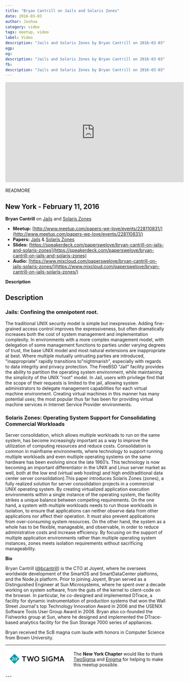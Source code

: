 ```yaml
---
title: "Bryan Cantrill on Jails and Solaris Zones"
date: 2016-03-03
author: Joshua
category: video
tags: meetup, video
label: Video
description: "Jails and Solaris Zones by Bryan Cantrill on 2016-03-03"
ogp:
og:
description: "Jails and Solaris Zones by Bryan Cantrill on 2016-03-03"
fb:
description: "Jails and Solaris Zones by Bryan Cantrill on 2016-03-03"
---
```


<iframe class="video" width="560" height="315" src="https://www.youtube.com/embed/hgN8pCMLI2U" frameborder="0" allowfullscreen></iframe>

READMORE

## New York - February 11, 2016

**Bryan Cantrill** on [Jails](https://us-east.manta.joyent.com/bcantrill/public/ppwl-cantrill-jails.pdf) and [Solaris Zones](https://us-east.manta.joyent.com/bcantrill/public/ppwl-cantrill-zones.pdf)

* **Meetup:** [http://www.meetup.com/papers-we-love/events/228110831/](http://www.meetup.com/papers-we-love/events/228110831/)
* **Papers:** [Jails](https://us-east.manta.joyent.com/bcantrill/public/ppwl-cantrill-jails.pdf) & [Solaris Zones](https://us-east.manta.joyent.com/bcantrill/public/ppwl-cantrill-zones.pdf)
* **Slides:** [https://speakerdeck.com/paperswelove/bryan-cantrill-on-jails-and-solaris-zones](https://speakerdeck.com/paperswelove/bryan-cantrill-on-jails-and-solaris-zones)
* **Audio:** [https://www.mixcloud.com/paperswelove/bryan-cantrill-on-jails-solaris-zones/](https://www.mixcloud.com/paperswelove/bryan-cantrill-on-jails-solaris-zones/)

**Description**

Description
------------------

### Jails: Confining the omnipotent root.

The traditional UNIX security model is simple but inexpressive. Adding fine-grained access control improves the expressiveness, but often dramatically increases both the cost of system management and implementation complexity. In environments with a more complex management model, with delegation of some management functions to parties under varying degrees of trust, the base UNIX model and most natural extensions are inappropriate at best. Where multiple mutually untrusting parties are introduced, "inappropriate" rapidly transitions to"nightmarish", especially with regards to data integrity and privacy protection. The FreeBSD "Jail" facility provides the ability to partition the operating system environment, while maintaining the simplicity of the UNIX "root" model. In Jail, users with privilege find that the scope of their requests is limited to the jail, allowing system administrators to delegate management capabilities for each virtual machine environment. Creating virtual machines in this manner has many potential uses; the most popular thus far has been for providing virtual machine services in Internet Service Provider environments.

### Solaris Zones: Operating System Support for Consolidating Commercial Workloads

Server consolidation, which allows multiple workloads to run on the same system, has become increasingly important as a way to improve the utilization of computing resources and reduce costs. Consolidation is common in mainframe environments, where technology to support running multiple workloads and even multiple operating systems on the same hardware has been evolving since the late 1960’s. This technology is now becoming an important differentiator in the UNIX and Linux server market as well, both at the low end (virtual web hosting) and high end(traditional data center server consolidation).This paper introduces Solaris Zones (zones), a fully realized solution for server consolidation projects in a commercial UNIX operating system. By creating virtualized application execution environments within a single instance of the operating system, the facility strikes a unique balance between competing requirements. On the one hand, a system with multiple workloads needs to run those workloads in isolation, to ensure that applications can neither observe data from other applications nor affect their operation. It must also prevent applications from over-consuming system resources. On the other hand, the system as a whole has to be flexible, manageable, and observable, in order to reduce administrative costs and increase efficiency. By focusing on the support of multiple application environments rather than multiple operating system instances, zones meets isolation requirements without sacrificing manageability.

**Bio**

Bryan Cantrill ([@bcantrill](@bcantrill)) is the CTO at Joyent, where he oversees worldwide development of the SmartOS and SmartDataCenter platforms, and the Node.js platform. Prior to joining Joyent, Bryan served as a Distinguished Engineer at Sun Microsystems, where he spent over a decade working on system software, from the guts of the kernel to client-code on the browser. In particular, he co-designed and implemented DTrace, a facility for dynamic instrumentation of production systems that won the Wall Street Journal's top Technology Innovation Award in 2006 and the USENIX Software Tools User Group Award in 2008. Bryan also co-founded the Fishworks group at Sun, where he designed and implemented the DTrace-based analytics facility for the Sun Storage 7000 series of appliances.

Bryan received the ScB magna cum laude with honors in Computer Science from Brown University.

---

<p style="display: flex; flex-direction: row; justify-content: center; align-items: center;">
<a href="https://www.twosigma.com/"><img src="/images/TwoSigma_RGB.jpg" alt="TwoSigma" title="TwoSigma - Platinum Sponsor of Papers We Love NYC" style="width: 200px; margin: 0 1em 0 0;"></a> <span style="flex: 1;">The <strong>New York Chapter</strong> would like to thank <a href="http://www.twosigma.com">TwoSigma</a> and <a href="http://enigma.io/">Enigma</a> for helping to make this meetup possible.</span>
</p>
---
